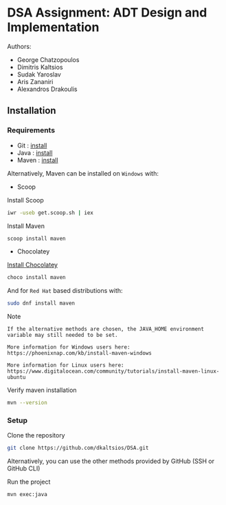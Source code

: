# DSA Assignment: ADT Design and Implementation
Authors:
- George Chatzopoulos
- Dimitris Kaltsios
- Sudak Yaroslav
- Aris Zananiri
- Alexandros Drakoulis
## Installation
### Requirements
- Git : [install](https://git-scm.com/downloads)
- Java : [install](https://www.java.com/en/download/help/download_options.html)
- Maven : [install](https://maven.apache.org/download.cgi)

Alternatively, Maven can be installed on `Windows` with:
- Scoop

Install Scoop
```bash
iwr -useb get.scoop.sh | iex
```
Install Maven
```bash
scoop install maven
```
- Chocolatey

[Install Chocolatey](https://docs.chocolatey.org/en-us/choco/setup/)
```bash
choco install maven
```
And for `Red Hat` based distributions with:
```bash
sudo dnf install maven
```
Note
```
If the alternative methods are chosen, the JAVA_HOME environment variable may still needed to be set. 

More information for Windows users here: 
https://phoenixnap.com/kb/install-maven-windows

More information for Linux users here: 
https://www.digitalocean.com/community/tutorials/install-maven-linux-ubuntu
```

Verify maven installation
```bash
mvn --version
```

### Setup
Clone the repository
```bash
git clone https://github.com/dkaltsios/DSA.git
```
Alternatively, you can use the other methods provided by GitHub (SSH or GitHub CLI)

Run the project
```bash
mvn exec:java
```